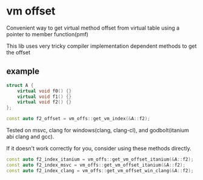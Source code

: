 # vm offset
Convenient way to get virtual method offset from virtual table
using a pointer to member function(pmf)

This lib uses very tricky compiler implementation dependent methods to get the offset

## example
```c++
struct A {
    virtual void f0() {}
    virtual void f1() {}
    virtual void f2() {}
};

const auto f2_offset = vm_offs::get_vm_index(&A::f2);
```

Tested on msvc, clang for windows(clang, clang-cl), and godbolt(itanium abi clang and gcc).

If it doesn't work correctly for you, consider using these methods directly.
```c++
const auto f2_index_itanium = vm_offs::get_vm_offset_itanium(&A::f2);
const auto f2_index_msvc = vm_offs::get_vm_offset_itanium(&A::f2);
const auto f2_index_clang = vm_offs::get_vm_offset_win_clang(&A::f2);
```